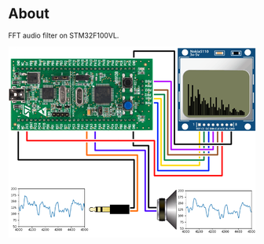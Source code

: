# About
FFT audio filter on STM32F100VL.

![alt text](https://raw.githubusercontent.com/karruzz/stm_vl_filter/master/img/scheme0_op.png)
